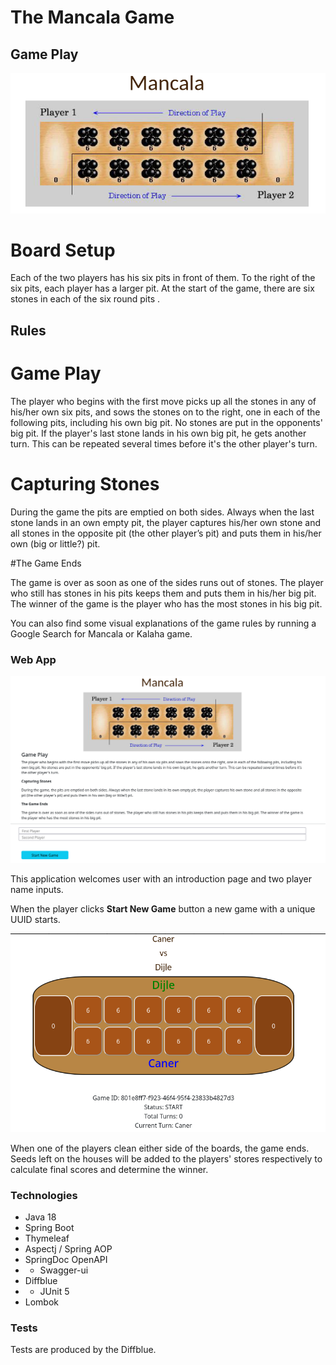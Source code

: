 # The Mancala Game

## Game Play
  
![Main Menu](img/sample.png "Index")


# Board Setup
Each of the two players has his six pits in front of them. To the right of the six pits,
each player has a larger pit. At the start of the game, there are six stones in each
of the six round pits .

## Rules

# Game Play
The player who begins with the first move picks up all the stones in any of his/her
own six pits, and sows the stones on to the right, one in each of the following
pits, including his own big pit. No stones are put in the opponents' big pit. If the
player's last stone lands in his own big pit, he gets another turn. This can be
repeated several times before it's the other player's turn.

# Capturing Stones
During the game the pits are emptied on both sides. Always when the last stone
lands in an own empty pit, the player captures his/her own stone and all stones in the
opposite pit (the other player’s pit) and puts them in his/her own (big or little?) pit.

#The Game Ends

The game is over as soon as one of the sides runs out of stones. The player who
still has stones in his pits keeps them and puts them in his/her big pit. The winner of
the game is the player who has the most stones in his big pit.

You can also find some visual explanations of the game rules by running a
Google Search for Mancala or Kalaha game.


### Web App
![Player Input](img/index.png "Player Names")

This application welcomes user with an introduction page and two player name inputs. 

When the player clicks  **Start New Game** button a new game with a unique UUID starts. 

![New Game](img/newgame.png)

When one of the players clean either side of the boards, the game ends.
Seeds left on the houses will be added to the players' stores respectively to calculate final scores 
and determine the winner. 

### Technologies
- Java 18
- Spring Boot
- Thymeleaf 
- Aspectj / Spring AOP
- SpringDoc OpenAPI
- - Swagger-ui
- Diffblue
- - JUnit 5
- Lombok

### Tests
Tests are produced by the Diffblue.
